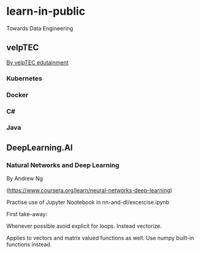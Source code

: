 # learn-in-public
Towards Data Engineering


## velpTEC 
[By velpTEC edutainment](https://velptec.de/)

### Kubernetes

### Docker

### C#

### Java



## DeepLearning.AI

### Natural Networks and Deep Learning

By Andrew Ng

(https://www.coursera.org/learn/neural-networks-deep-learning)


Practise use of Jupyter Nootebook in nn-and-dl/excercise.ipynb

First take-away: 

Whenever possible avoid explicit for loops. Instead vectorize.

Applies to vectors and matrix valued functions as well. Use numpy built-in functions instead.

